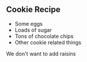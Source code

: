 Cookie Recipe
-------------

* Some eggs
* Loads of sugar
* Tons of chocolate chips
* Other cookie related things

We don't want to add raisins